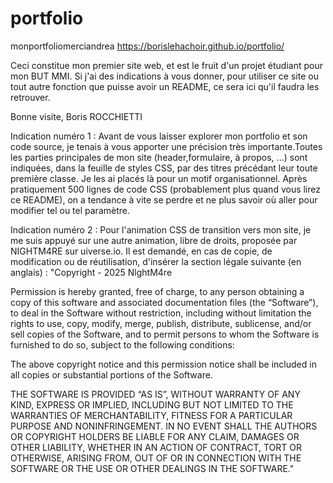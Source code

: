 # portfolio
monportfoliomerciandrea
https://borislehachoir.github.io/portfolio/

Ceci constitue mon premier site web, et est le fruit d'un projet étudiant pour mon BUT MMI. 
Si j'ai des indications à vous donner, pour utiliser ce site ou tout autre fonction que puisse avoir un README, ce sera ici qu'il faudra les retrouver. 

Bonne visite,
Boris ROCCHIETTI


Indication numéro 1 : Avant de vous laisser explorer mon portfolio et son code source, je tenais à vous apporter une précision très importante.Toutes les parties principales de mon site (header,formulaire, à propos, ...) sont indiquées, dans la feuille de styles CSS, par des titres précédant leur toute première classe. Je les ai placés là pour un motif organisationnel. Après pratiquement 500 lignes de code CSS (probablement plus quand vous lirez ce README), on a tendance à vite se perdre et ne plus savoir où aller pour modifier tel ou tel paramètre. 

Indication numéro 2 : Pour l'animation CSS de transition vers mon site, je me suis appuyé sur une autre animation, libre de droits, proposée par NIGHTM4RE sur uiverse.io. Il est demandé, en cas de copie, de modification ou de réutilisation, d'insérer la section légale suivante (en anglais) :
"Copyright - 2025 NlghtM4re  

Permission is hereby granted, free of charge, to any person obtaining a copy of this software and associated documentation files (the “Software”), to deal in the Software without restriction, including without limitation the rights to use, copy, modify, merge, publish, distribute, sublicense, and/or sell copies of the Software, and to permit persons to whom the Software is furnished to do so, subject to the following conditions:

The above copyright notice and this permission notice shall be included in all copies or substantial portions of the Software.

THE SOFTWARE IS PROVIDED “AS IS”, WITHOUT WARRANTY OF ANY KIND, EXPRESS OR IMPLIED, INCLUDING BUT NOT LIMITED TO THE WARRANTIES OF MERCHANTABILITY, FITNESS FOR A PARTICULAR PURPOSE AND NONINFRINGEMENT. IN NO EVENT SHALL THE AUTHORS OR COPYRIGHT HOLDERS BE LIABLE FOR ANY CLAIM, DAMAGES OR OTHER LIABILITY, WHETHER IN AN ACTION OF CONTRACT, TORT OR OTHERWISE, ARISING FROM, OUT OF OR IN CONNECTION WITH THE SOFTWARE OR THE USE OR OTHER DEALINGS IN THE SOFTWARE."